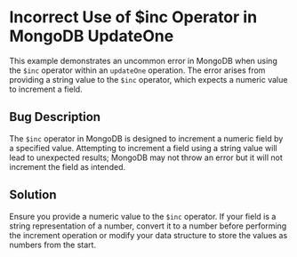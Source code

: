 # Incorrect Use of $inc Operator in MongoDB UpdateOne

This example demonstrates an uncommon error in MongoDB when using the `$inc` operator within an `updateOne` operation.  The error arises from providing a string value to the `$inc` operator, which expects a numeric value to increment a field.

## Bug Description

The `$inc` operator in MongoDB is designed to increment a numeric field by a specified value. Attempting to increment a field using a string value will lead to unexpected results; MongoDB may not throw an error but it will not increment the field as intended.

## Solution

Ensure you provide a numeric value to the `$inc` operator.  If your field is a string representation of a number, convert it to a number before performing the increment operation or modify your data structure to store the values as numbers from the start.